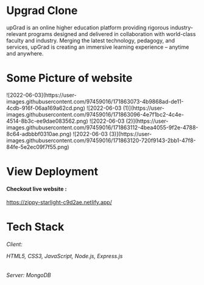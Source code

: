 

<h1>Upgrad Clone</h1>

<p>upGrad is an online higher education platform providing rigorous industry-relevant programs designed and delivered in collaboration with world-class faculty and industry. Merging the latest technology, pedagogy, and services, upGrad is creating an immersive learning experience – anytime and anywhere.</p>

</hr>

<h1>Some Picture of website </h1>
 </hr>
![2022-06-03](https://user-images.githubusercontent.com/97459016/171863073-4b9868ad-de11-4cdb-916f-06aa169a62cd.png)
![2022-06-03 (1)](https://user-images.githubusercontent.com/97459016/171863096-4e7f1bc2-4c4e-4514-8b3c-ee9dae083562.png)
![2022-06-03 (2)](https://user-images.githubusercontent.com/97459016/171863112-4bea4055-9f2e-4788-8c64-adbbbf0310ae.png)
![2022-06-03 (3)](https://user-images.githubusercontent.com/97459016/171863120-720f9143-2bb1-47f8-84fe-5e2ec09f7f55.png)


<h1>View Deployment</h1>
</hr>
<h4>Checkout live website :</h4>

https://zippy-starlight-c9d2ae.netlify.app/

</hr>
<h1>Tech Stack </h1>
<h6>Client: <p> HTML5, CSS3, JavaScript, Node.js,  Express.js </p> </h6>

<h6>Server: MongoDB</h6>
